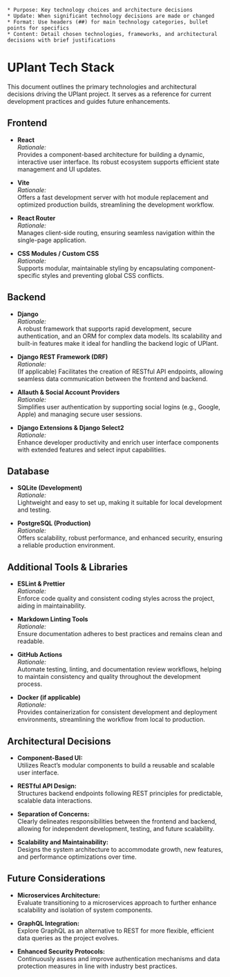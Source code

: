     * Purpose: Key technology choices and architecture decisions
    * Update: When significant technology decisions are made or changed
    * Format: Use headers (##) for main technology categories, bullet points for specifics
    * Content: Detail chosen technologies, frameworks, and architectural decisions with brief justifications

# UPlant Tech Stack

This document outlines the primary technologies and architectural decisions driving the UPlant project. It serves as a reference for current development practices and guides future enhancements.

## Frontend

- **React**  
  *Rationale:*  
  Provides a component-based architecture for building a dynamic, interactive user interface. Its robust ecosystem supports efficient state management and UI updates.

- **Vite**  
  *Rationale:*  
  Offers a fast development server with hot module replacement and optimized production builds, streamlining the development workflow.

- **React Router**  
  *Rationale:*  
  Manages client-side routing, ensuring seamless navigation within the single-page application.

- **CSS Modules / Custom CSS**  
  *Rationale:*  
  Supports modular, maintainable styling by encapsulating component-specific styles and preventing global CSS conflicts.

## Backend

- **Django**  
  *Rationale:*  
  A robust framework that supports rapid development, secure authentication, and an ORM for complex data models. Its scalability and built-in features make it ideal for handling the backend logic of UPlant.

- **Django REST Framework (DRF)**  
  *Rationale:*  
  (If applicable) Facilitates the creation of RESTful API endpoints, allowing seamless data communication between the frontend and backend.

- **Allauth & Social Account Providers**  
  *Rationale:*  
  Simplifies user authentication by supporting social logins (e.g., Google, Apple) and managing secure user sessions.

- **Django Extensions & Django Select2**  
  *Rationale:*  
  Enhance developer productivity and enrich user interface components with extended features and select input capabilities.

## Database

- **SQLite (Development)**  
  *Rationale:*  
  Lightweight and easy to set up, making it suitable for local development and testing.

- **PostgreSQL (Production)**  
  *Rationale:*  
  Offers scalability, robust performance, and enhanced security, ensuring a reliable production environment.

## Additional Tools & Libraries

- **ESLint & Prettier**  
  *Rationale:*  
  Enforce code quality and consistent coding styles across the project, aiding in maintainability.

- **Markdown Linting Tools**  
  *Rationale:*  
  Ensure documentation adheres to best practices and remains clean and readable.

- **GitHub Actions**  
  *Rationale:*  
  Automate testing, linting, and documentation review workflows, helping to maintain consistency and quality throughout the development process.

- **Docker (if applicable)**  
  *Rationale:*  
  Provides containerization for consistent development and deployment environments, streamlining the workflow from local to production.

## Architectural Decisions

- **Component-Based UI:**  
  Utilizes React’s modular components to build a reusable and scalable user interface.

- **RESTful API Design:**  
  Structures backend endpoints following REST principles for predictable, scalable data interactions.

- **Separation of Concerns:**  
  Clearly delineates responsibilities between the frontend and backend, allowing for independent development, testing, and future scalability.

- **Scalability and Maintainability:**  
  Designs the system architecture to accommodate growth, new features, and performance optimizations over time.

## Future Considerations

- **Microservices Architecture:**  
  Evaluate transitioning to a microservices approach to further enhance scalability and isolation of system components.

- **GraphQL Integration:**  
  Explore GraphQL as an alternative to REST for more flexible, efficient data queries as the project evolves.

- **Enhanced Security Protocols:**  
  Continuously assess and improve authentication mechanisms and data protection measures in line with industry best practices.
